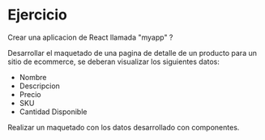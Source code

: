 # Ejercicio

Crear una aplicacion de React llamada "myapp" ?

Desarrollar el maquetado de una pagina de detalle de un producto para un sitio de ecommerce, se deberan visualizar los siguientes datos:

- Nombre
- Descripcion
- Precio
- SKU
- Cantidad Disponible

Realizar un maquetado con los datos desarrollado con componentes.